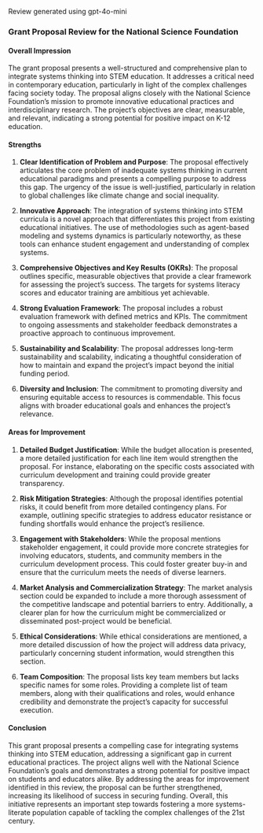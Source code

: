 Review generated using gpt-4o-mini

### Grant Proposal Review for the National Science Foundation

#### Overall Impression
The grant proposal presents a well-structured and comprehensive plan to integrate systems thinking into STEM education. It addresses a critical need in contemporary education, particularly in light of the complex challenges facing society today. The proposal aligns closely with the National Science Foundation’s mission to promote innovative educational practices and interdisciplinary research. The project’s objectives are clear, measurable, and relevant, indicating a strong potential for positive impact on K-12 education.

#### Strengths

1. **Clear Identification of Problem and Purpose**: The proposal effectively articulates the core problem of inadequate systems thinking in current educational paradigms and presents a compelling purpose to address this gap. The urgency of the issue is well-justified, particularly in relation to global challenges like climate change and social inequality.

2. **Innovative Approach**: The integration of systems thinking into STEM curricula is a novel approach that differentiates this project from existing educational initiatives. The use of methodologies such as agent-based modeling and systems dynamics is particularly noteworthy, as these tools can enhance student engagement and understanding of complex systems.

3. **Comprehensive Objectives and Key Results (OKRs)**: The proposal outlines specific, measurable objectives that provide a clear framework for assessing the project’s success. The targets for systems literacy scores and educator training are ambitious yet achievable.

4. **Strong Evaluation Framework**: The proposal includes a robust evaluation framework with defined metrics and KPIs. The commitment to ongoing assessments and stakeholder feedback demonstrates a proactive approach to continuous improvement.

5. **Sustainability and Scalability**: The proposal addresses long-term sustainability and scalability, indicating a thoughtful consideration of how to maintain and expand the project’s impact beyond the initial funding period.

6. **Diversity and Inclusion**: The commitment to promoting diversity and ensuring equitable access to resources is commendable. This focus aligns with broader educational goals and enhances the project’s relevance.

#### Areas for Improvement

1. **Detailed Budget Justification**: While the budget allocation is presented, a more detailed justification for each line item would strengthen the proposal. For instance, elaborating on the specific costs associated with curriculum development and training could provide greater transparency.

2. **Risk Mitigation Strategies**: Although the proposal identifies potential risks, it could benefit from more detailed contingency plans. For example, outlining specific strategies to address educator resistance or funding shortfalls would enhance the project’s resilience.

3. **Engagement with Stakeholders**: While the proposal mentions stakeholder engagement, it could provide more concrete strategies for involving educators, students, and community members in the curriculum development process. This could foster greater buy-in and ensure that the curriculum meets the needs of diverse learners.

4. **Market Analysis and Commercialization Strategy**: The market analysis section could be expanded to include a more thorough assessment of the competitive landscape and potential barriers to entry. Additionally, a clearer plan for how the curriculum might be commercialized or disseminated post-project would be beneficial.

5. **Ethical Considerations**: While ethical considerations are mentioned, a more detailed discussion of how the project will address data privacy, particularly concerning student information, would strengthen this section. 

6. **Team Composition**: The proposal lists key team members but lacks specific names for some roles. Providing a complete list of team members, along with their qualifications and roles, would enhance credibility and demonstrate the project’s capacity for successful execution.

#### Conclusion
This grant proposal presents a compelling case for integrating systems thinking into STEM education, addressing a significant gap in current educational practices. The project aligns well with the National Science Foundation’s goals and demonstrates a strong potential for positive impact on students and educators alike. By addressing the areas for improvement identified in this review, the proposal can be further strengthened, increasing its likelihood of success in securing funding. Overall, this initiative represents an important step towards fostering a more systems-literate population capable of tackling the complex challenges of the 21st century.